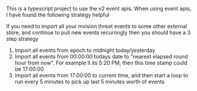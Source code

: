 This is a typescript project to use the v2 event apis. When using event apis, I have found the following strategy helpful

If you need to import all your mvision threat events to some other external store, and continue to pull new events recurringly then you should have a 3 step strategy

1. Import all events from epoch to midnight today/yesterday
2. Import all events from 00:00:00 todays date to "nearest elapsed round hour from now". For example it its 5:20 PM, then this time stamp could be 17:00:00
3. Import all events from 17:00:00 to current time, and then start a loop to run every 5 minutes to pick up last 5 minutes worth of events

